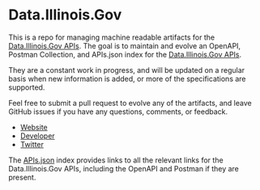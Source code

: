 # Data.Illinois.GovThis is a repo for managing machine readable artifacts for the [Data.Illinois.Gov APIs](https://illinois.gov/). The goal is to maintain and evolve an OpenAPI, Postman Collection, and APIs.json index for the [Data.Illinois.Gov APIs](https://illinois.gov/).They are a constant work in progress, and will be updated on a regular basis when new information is added, or more of the specifications are supported.Feel free to submit a pull request to evolve any of the artifacts, and leave GitHub issues if you have any questions, comments, or feedback.- [Website](https://illinois.gov/)- [Developer](https://illinois.gov/)- [Twitter](https://twitter.com/GovRauner)The [APIs.json](https://github.com/api-evangelist/data-illinois-gov/blob/master/apis.json) index provides links to all the relevant links for the Data.Illinois.Gov APIs, including the OpenAPI and Postman if they are present.